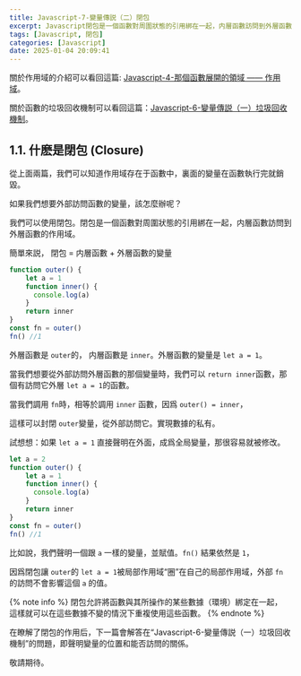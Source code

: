 ```yaml
---
title: Javascript-7-變量傳説（二）閉包
excerpt: Javascript閉包是一個函數對周圍狀態的引用綁在一起，内層函數訪問到外層函數的作用域。
tags: [Javascript, 閉包] 
categories: [Javascript]
date: 2025-01-04 20:09:41
---
```


關於作用域的介紹可以看回這篇: [Javascript-4-那個函數展開的領域 —— 作用域](https://wooiseong.vercel.app/2025/01/02/JS-4-scope/)。

關於函數的垃圾回收機制可以看回這篇：[Javascript-6-變量傳説（一）垃圾回收機制](https://wooiseong.vercel.app/2025/01/04/JS-6-GarbageCollection/)。

## 1.1. 什麽是閉包 (Closure)
從上面兩篇，我們可以知道作用域存在于函數中，裏面的變量在函數執行完就銷毀。

如果我們想要外部訪問函數的變量，該怎麼辦呢？

我們可以使用閉包。閉包是一個函數對周圍狀態的引用綁在一起，内層函數訪問到外層函數的作用域。

簡單來説， 閉包 = 内層函數 + 外層函數的變量
```javascript
function outer() {
    let a = 1
    function inner() {
      console.log(a)
    }
    return inner
}
const fn = outer()
fn() //1
```

外層函數是 `outer`的， 内層函數是 `inner`。外層函數的變量是 `let a = 1`。

當我們想要從外部訪問外層函數的那個變量時，我們可以 `return inner`函數，那個有訪問它外層 `let a = 1`的函數。

當我們調用 `fn`時，相等於調用 `inner` 函數，因爲 `outer() = inner`，

這樣可以封閉 `outer`變量，從外部訪問它。實現數據的私有。

試想想：如果 `let a = 1` 直接聲明在外面，成爲全局變量，那很容易就被修改。
<br>

```javascript
let a = 2
function outer() {
    let a = 1
    function inner() {
      console.log(a)
    }
    return inner
}
const fn = outer()
fn() //1
```
比如說，我們聲明一個跟 `a` 一樣的變量，並賦值。`fn()` 結果依然是 `1`，

因爲閉包讓 `outer`的 `let a = 1`被局部作用域“圈”在自己的局部作用域，外部 `fn` 的訪問不會影響這個 `a` 的值。 
<br>

{% note info %}
閉包允許將函數與其所操作的某些數據（環境）綁定在一起，
這樣就可以在這些數據不變的情況下重複使用這些函數。
{% endnote %}
<br>

在瞭解了閉包的作用后，下一篇會解答在“Javascript-6-變量傳説（一）垃圾回收機制”的問題，即聲明變量的位置和能否訪問的關係。

敬請期待。